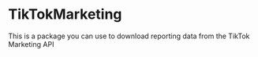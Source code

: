 # TikTokMarketing

This is a package you can use to download reporting data from the TikTok Marketing API
